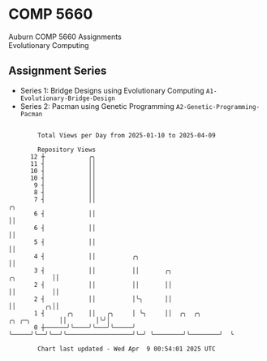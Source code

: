 # COMP 5660
Auburn COMP 5660 Assignments  
Evolutionary Computing

## Assignment Series
- Series 1: Bridge Designs using Evolutionary Computing `A1-Evolutionary-Bridge-Design`
- Series 2: Pacman using Genetic Programming `A2-Genetic-Programming-Pacman`

```

        Total Views per Day from 2025-01-10 to 2025-04-09

        Repository Views
      12 ┼            ╭╮
      11 ┤            ││
      10 ┤            ││
      10 ┤            ││
       9 ┤            ││
       8 ┤            ││
       7 ┤            ││                                                                         ╭╮
       6 ┤            ││                                                                         ││
       6 ┤            ││                                                                         ││
       5 ┤            ││                                                                         ││
       4 ┤            ││          ╭╮                                                             ││
       3 ┤            ││          ││       ╭╮                                        ╭╮          ││
       2 ┤            ││          ││       ││                                        ││          ││
       2 ┤            ││          │╰╮      ││                                        ││        ╭╮││
       1 ┤      ╭╮    ││   ╭╮     │ ╰╮     ││  ╭╮  ╭╮                  ╭╮ ╭─╮        ││        │╰╯│
       0 ┼──────╯╰────╯╰───╯╰─────╯  ╰─────╯╰──╯╰──╯╰──────────────────╯╰─╯ ╰────────╯╰────────╯  ╰

        Chart last updated - Wed Apr  9 00:54:01 2025 UTC
        
```
